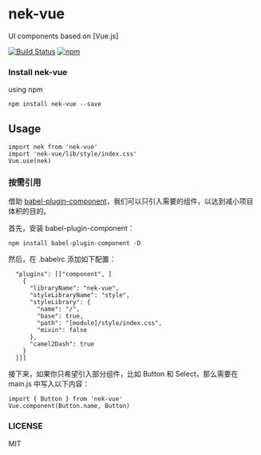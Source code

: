 # nek-vue
UI components based on [Vue.js]

[![Build Status][travis-image]][travis-url] [![npm][npm-image]][npm-url]

### Install nek-vue

using npm
```
npm install nek-vue --save

```

## Usage

```
import nek from 'nek-vue'
import 'nek-vue/lib/style/index.css'
Vue.use(nek)
```

### 按需引用

借助 [babel-plugin-component](https://github.com/ElementUI/babel-plugin-component)，我们可以只引入需要的组件，以达到减小项目体积的目的。

首先，安装 babel-plugin-component：

```
npm install babel-plugin-component -D
```

然后，在 .babelrc 添加如下配置：

```
  "plugins": [["component", [
    {
      "libraryName": "nek-vue",
      "styleLibraryName": "style",
      "styleLibrary": {
        "name": "/",
        "base": true,
        "path": "[module]/style/index.css",
        "mixin": false
      },
      "camel2Dash": true 
    }
  ]]]
```

接下来，如果你只希望引入部分组件，比如 Button 和 Select，那么需要在 main.js 中写入以下内容：

```
import { Button } from 'nek-vue'
Vue.component(Button.name, Button)
```

### LICENSE
MIT

 [npm-url]: https://www.npmjs.com/package/nek-vue
 [npm-image]: https://img.shields.io/npm/v/nek-vue.svg

 [travis-url]: https://travis-ci.org/yeomanyang/nek-vue
 [travis-image]: https://travis-ci.org/yeomanyang/nek-vue.svg?branch=develop